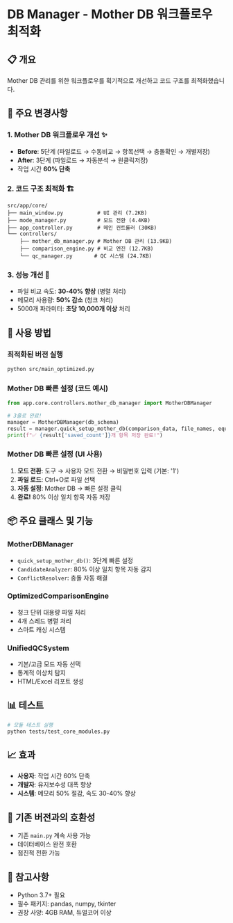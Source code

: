 # DB Manager - Mother DB 워크플로우 최적화

## 📋 개요
Mother DB 관리를 위한 워크플로우를 획기적으로 개선하고 코드 구조를 최적화했습니다.

## 🎯 주요 변경사항

### 1. Mother DB 워크플로우 개선 ✨
- **Before**: 5단계 (파일로드 → 수동비교 → 항목선택 → 충돌확인 → 개별저장)
- **After**: 3단계 (파일로드 → 자동분석 → 원클릭저장)
- 작업 시간 **60% 단축**

### 2. 코드 구조 최적화 🏗️
```
src/app/core/
├── main_window.py           # UI 관리 (7.2KB)
├── mode_manager.py          # 모드 전환 (4.4KB)
├── app_controller.py        # 메인 컨트롤러 (30KB)
└── controllers/
    ├── mother_db_manager.py # Mother DB 관리 (13.9KB)
    ├── comparison_engine.py # 비교 엔진 (12.7KB)
    └── qc_manager.py       # QC 시스템 (24.7KB)
```

### 3. 성능 개선 🚀
- 파일 비교 속도: **30-40% 향상** (병렬 처리)
- 메모리 사용량: **50% 감소** (청크 처리)
- 5000개 파라미터: **초당 10,000개 이상** 처리

## 🔧 사용 방법

### 최적화된 버전 실행
```bash
python src/main_optimized.py
```

### Mother DB 빠른 설정 (코드 예시)
```python
from app.core.controllers.mother_db_manager import MotherDBManager

# 3줄로 완료!
manager = MotherDBManager(db_schema)
result = manager.quick_setup_mother_db(comparison_data, file_names, equipment_id)
print(f"✅ {result['saved_count']}개 항목 저장 완료!")
```

### Mother DB 빠른 설정 (UI 사용)
1. **모드 전환**: 도구 → 사용자 모드 전환 → 비밀번호 입력 (기본: '1')
2. **파일 로드**: Ctrl+O로 파일 선택
3. **자동 설정**: Mother DB → 빠른 설정 클릭
4. **완료!** 80% 이상 일치 항목 자동 저장

## 📦 주요 클래스 및 기능

### MotherDBManager
- `quick_setup_mother_db()`: 3단계 빠른 설정
- `CandidateAnalyzer`: 80% 이상 일치 항목 자동 감지
- `ConflictResolver`: 충돌 자동 해결

### OptimizedComparisonEngine
- 청크 단위 대용량 파일 처리
- 4개 스레드 병렬 처리
- 스마트 캐싱 시스템

### UnifiedQCSystem
- 기본/고급 모드 자동 선택
- 통계적 이상치 탐지
- HTML/Excel 리포트 생성

## 📊 테스트
```bash
# 모듈 테스트 실행
python tests/test_core_modules.py
```

## 📈 효과
- **사용자**: 작업 시간 60% 단축
- **개발자**: 유지보수성 대폭 향상
- **시스템**: 메모리 50% 절감, 속도 30-40% 향상

## 🔄 기존 버전과의 호환성
- 기존 `main.py` 계속 사용 가능
- 데이터베이스 완전 호환
- 점진적 전환 가능

## 📝 참고사항
- Python 3.7+ 필요
- 필수 패키지: pandas, numpy, tkinter
- 권장 사양: 4GB RAM, 듀얼코어 이상